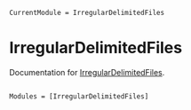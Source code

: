 ```@meta
CurrentModule = IrregularDelimitedFiles
```

# IrregularDelimitedFiles

Documentation for [IrregularDelimitedFiles](https://github.com/abelsiqueira/IrregularDelimitedFiles.jl).

```@index
```

```@autodocs
Modules = [IrregularDelimitedFiles]
```
